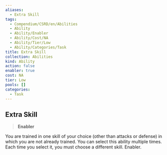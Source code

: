 ```yaml
---
aliases:
  - Extra Skill
tags:
  - Compendium/CSRD/en/Abilities
  - Ability
  - Ability/Enabler
  - Ability/Cost/NA
  - Ability/Tier/Low
  - Ability/Categories/Task
title: Extra Skill
collection: Abilities
kind: Ability
action: false
enabler: true
cost: NA
tier: Low
pools: []
categories:
  - Task
---
```

## Extra Skill  
>**Enabler**
  
You are trained in one skill of your choice (other than attacks or defense) in which you are not already trained. You can select this ability multiple times. Each time you select it, you must choose a different skill. Enabler.
